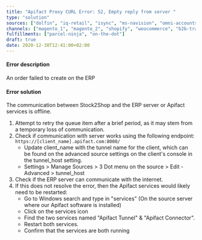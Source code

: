 ```yaml
---
title: "Apifact Proxy CURL Error: 52, Empty reply from server "
type: "solution"
sources: ["dolfin", "iq-retail", "isync", "ms-navision", "omni-accounts", "pastel-partner", "sage-50cloud-pastel-xpress", "sage-200-evolution", "sage-300cloud", "sage-business-cloud-financials", "sage-evolution", "sage-one", "sage-pastel-evolution", "sap", "syspro" ]
channels: ["magento_1", "magento_2", "shopify", "woocommerce", "b2b-trade-store", "takealot"]
fulfillments: ["parcel-ninja", "on-the-dot"]
draft: true
date: 2020-12-30T12:41:00+02:00
---
```

<!-- Action: create_order -->

#### Error description
An order failed to create on the ERP

#### Error solution
The communication between Stock2Shop and the ERP server or Apifact services is offline.

1. Attempt to retry the queue item after a brief period, as it may stem from a temporary loss of communication. 
2. Check if communication with server works using the following endpoint:  `https://[client_name].apifact.com:8000/` 
    - Update client_name with the tunnel name for the client, which can be found on the advanced source settings on the client's console in the tunnel_host setting. 
    - Settings > Manage Sources > 3 Dot menu on the source > Edit - Advanced > tunnel_host 
3. Check if the ERP server can communicate with the internet. 
4. If this does not resolve the error, then the Apifact services would likely need to be restarted:
    - Go to Windows search and type in "services" (On the source server where our Apifact software is installed)
    - Click on the services icon
    - Find the two services named "Apifact Tunnel" & "Apifact Connector".
    - Restart both services.
    - Confirm that the services are both running

